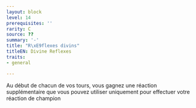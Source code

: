 ```yaml
---
layout: block
level: 14
prerequisites: ''
rarity: C
source: ??
summary: '-'
title: "R\xE9flexes divins"
titleEN: Divine Reflexes
traits:
- general

---
```


<p>Au début de chacun de vos tours, vous gagnez une réaction supplémentaire que vous pouvez utiliser uniquement pour effectuer votre réaction de champion</p>